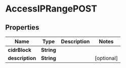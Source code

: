 

# AccessIPRangePOST


## Properties

| Name | Type | Description | Notes |
|------------ | ------------- | ------------- | -------------|
|**cidrBlock** | **String** |  |  |
|**description** | **String** |  |  [optional] |




